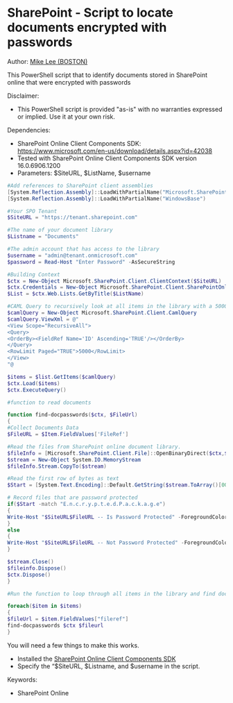 # SharePoint - Script to locate documents encrypted with passwords

Author: [Mike Lee (BOSTON)](https://techcommunity.microsoft.com/t5/user/viewprofilepage/user-id/96057)

This PowerShell script that to identify documents stored in SharePoint online that were encrypted with passwords

Disclaimer:
- This PowerShell script is provided "as-is" with no warranties expressed or implied. Use it at your own risk.

Dependencies:
- SharePoint Online Client Components SDK: https://www.microsoft.com/en-us/download/details.aspx?id=42038
- Tested with SharePoint Online Client Components SDK version 16.0.6906.1200
- Parameters: $SiteURL, $ListName, $username

```powershell tab="PowerShell Core"
#Add references to SharePoint client assemblies
[System.Reflection.Assembly]::LoadWithPartialName("Microsoft.SharePoint.Client")
[System.Reflection.Assembly]::LoadWithPartialName("WindowsBase")

#Your SPO Tenant
$SiteURL = "https://tenant.sharepoint.com"

#The name of your document library
$Listname = "Documents"

#The admin account that has access to the library
$username = "admin@tenant.onmicrosoft.com"
$password = Read-Host "Enter Password" -AsSecureString

#Building Context
$ctx = New-Object Microsoft.SharePoint.Client.ClientContext($SiteURL)
$ctx.Credentials = New-Object Microsoft.SharePoint.Client.SharePointOnlineCredentials($userName, $password)
$List = $ctx.Web.Lists.GetByTitle($ListName) 

#CAML Query to recursively look at all items in the library with a 5000 item row limit. 
$camlQuery = New-Object Microsoft.SharePoint.Client.CamlQuery
$camlQuery.ViewXml = @"
<View Scope="RecursiveAll">
<Query>
<OrderBy><FieldRef Name='ID' Ascending='TRUE'/></OrderBy>
</Query>
<RowLimit Paged="TRUE">5000</RowLimit>
</View>
"@

$items = $list.GetItems($camlQuery)
$ctx.Load($items)
$ctx.ExecuteQuery()

#function to read documents

function find-docpasswords($ctx, $FileUrl)
{
#Collect Documents Data
$FileURL = $Item.FieldValues['FileRef']

#Read the files from SharePoint online document library.
$fileInfo = [Microsoft.SharePoint.Client.File]::OpenBinaryDirect($ctx,$FileURL)
$stream = New-Object System.IO.MemoryStream
$fileInfo.Stream.CopyTo($stream)

#Read the first row of bytes as text
$Start = [System.Text.Encoding]::Default.GetString($stream.ToArray()[0000..2000])

# Record files that are password protected
if($Start -match "E.n.c.r.y.p.t.e.d.P.a.c.k.a.g.e")
{
Write-Host "$SiteURL$FileURL -- Is Password Protected" -ForegroundColor Yellow
}
else
{
Write-Host "$SiteURL$FileURL -- Not Password Protected" -ForegroundColor Green
}

$stream.Close()
$fileinfo.Dispose()
$ctx.Dispose()
}

#Run the function to loop through all items in the library and find documents stored with passwords

foreach($item in $items)
{
$fileUrl = $item.FieldValues["fileref"]
find-docpasswords $ctx $fileurl
}
```

You will need a few things to make this works.
- Installed the [SharePoint Online Client Components SDK](https://www.microsoft.com/en-us/download/details.aspx?id=42038)
- Specify the “$SiteURL, $Listname, and $username in the script.

Keywords:

- SharePoint Online
